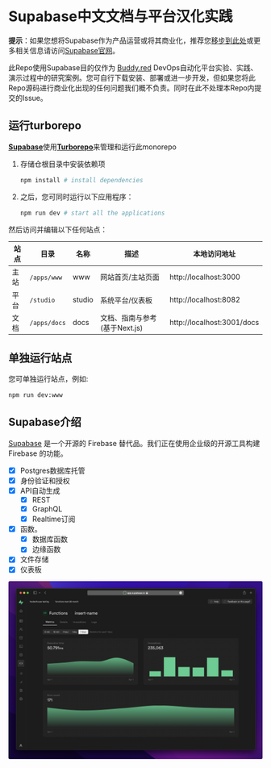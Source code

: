 # Supabase中文文档与平台汉化实践

**提示**：如果您想将Supabase作为产品运营或将其商业化，推荐您[移步到此处](https://github.com/supabase/supabase)或更多相关信息请访问[Supabase官网](https://supabase.com)。

此Repo使用Supabase目的仅作为 [Buddy.red](https://buddy.red) DevOps自动化平台实验、实践、演示过程中的研究案例。您可自行下载安装、部署或进一步开发，但如果您将此Repo源码进行商业化出现的任何问题我们概不负责。同时在此不处理本Repo内提交的Issue。

## 运行turborepo

[**Supabase**](https://supabase.com)使用[**Turborepo**](https://turborepo.org/docs)来管理和运行此monorepo

1. 存储仓根目录中安装依赖项

   ```sh
   npm install # install dependencies
   ```

2. 之后，您可同时运行以下应用程序：
   ```sh
   npm run dev # start all the applications
   ```

然后访问并编辑以下任何站点：

| 站点 | 目录 | 名称 | 描述 | 本地访问地址 |
| --- | ------------ | ---------- | --------------- | --------------------- |
| 主站 | `/apps/www` | www | 网站首页/主站页面 | http://localhost:3000 |
| 平台 | `/studio` | studio | 系统平台/仪表板 | http://localhost:8082 |
| 文档 | `/apps/docs` | docs | 文档、指南与参考(基于Next.js) | http://localhost:3001/docs |

## 单独运行站点

您可单独运行站点，例如:

```sh
npm run dev:www
```
## Supabase介绍

[Supabase](https://supabase.com) 是一个开源的 Firebase 替代品。我们正在使用企业级的开源工具构建 Firebase 的功能。

- [x] Postgres数据库托管
- [x] 身份验证和授权
- [x] API自动生成
  - [x] REST
  - [x] GraphQL
  - [x] Realtime订阅
- [x] 函数。
  - [x] 数据库函数
  - [x] 边缘函数
- [x] 文件存储
- [x] 仪表板

![Supabase仪表板](https://raw.githubusercontent.com/supabase/supabase/master/apps/www/public/images/github/supabase-dashboard.png)